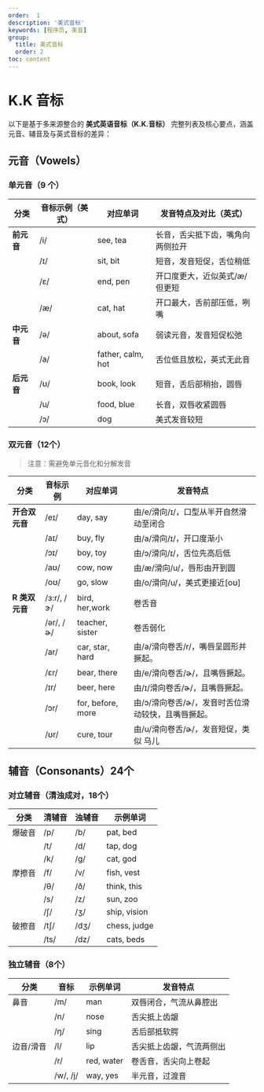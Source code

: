 ```yaml
---
order:  1
description: '美式音标'
keywords: [程序员, 美音]
group:
  title: 美式音标
  order: 2
toc: content
---
```


# K.K 音标

以下是基于多来源整合的 **美式英语音标（K.K.音标）** 完整列表及核心要点，涵盖元音、辅音及与英式音标的差异：

## 元音（Vowels）

### 单元音（9 个）

| 分类       | 音标示例（美式） | 对应单词         | 发音特点及对比（英式）              |
|------------|------------------|------------------|-------------------------------------|
| **前元音** | /i/              | see, tea         | 长音，舌尖抵下齿，嘴角向两侧拉开 |
|            | /ɪ/              | sit, bit         | 短音，发音短促，舌位稍低     |
|            | /ɛ/  | end, pen         | 开口度更大，近似英式/æ/但更短 |
|            | /æ/              | cat, hat         | 开口最大，舌前部压低，咧嘴      |
| **中元音** | /ə/              | about, sofa       | 弱读元音，发音短促松弛           |
|            | /a/              | father, calm, hot | 舌位低且放松，英式无此音         |
| **后元音** | /ʊ/              | book, look        | 短音，舌后部稍抬，圆唇           |
|            | /u/              | food, blue        | 长音，双唇收紧圆唇               |
|            | /ɔ/              | dog               | 美式发音较短      |

### 双元音（12个）

> 注意：需避免单元音化和分解发音

| 分类           | 音标示例       | 对应单词       | 发音特点                             |
|----------------|----------------|----------------|--------------------------------------|
| **开合双元音** | /eɪ/       | day, say          | 由/e/滑向/ɪ/，口型从半开自然滑动至闭合             |
|  | /aɪ/       | buy, fly          | 由/a/滑向/ɪ/，开口度渐小 |
|                | /ɔɪ/           | boy, toy        | 由/ɔ/滑向/ɪ/，舌位先高后低   |
|                | /aʊ/           | cow, now        | 由/æ/滑向/u/，唇形由开到圆   |
|                | /oʊ/           | go, slow        | 由/o/滑向/u/，美式更接近[oʊ] |
| **R 类双元音** | /ɜ:r/, /ɝ/ | bird, her,work | 卷舌音 |
|  | /ər/, /ɚ/ | teacher, sister | 卷舌弱化 |
|  | /ar/ | car, star, hard | 由/a/滑向卷舌/r/，嘴唇呈圆形并撅起。 |
|                | /ɛr/           | bear, there     | 由/e/滑向卷舌/ɚ/，且嘴唇撅起。      |
|  | /ɪr/ | beer, here      | 由/ɪ/滑向卷舌/ɚ/，且嘴唇撅起。 |
| | /ɔr/ | for, before, more | 由/ɔ/滑向卷舌/ɚ/，发音时舌位滑动较快，且嘴唇撅起。 |
|                | /ʊr/           | cure, tour      | 由/u/滑向卷舌/ɚ/，发音短促，类似 乌儿 |

## 辅音（Consonants）24个

### 对立辅音（清浊成对，18个）

| 分类   | 清辅音 | 浊辅音 | 示例单词     |
| ------ | ------ | ------ | ------------ |
| 爆破音 | /p/    | /b/    | pat, bed     |
|        | /t/    | /d/    | tap, dog     |
|        | /k/    | /g/    | cat, god     |
| 摩擦音 | /f/    | /v/    | fish, vest   |
|        | /θ/    | /ð/    | think, this  |
|        | /s/    | /z/    | sun, zoo     |
|        | /ʃ/    | /ʒ/    | ship, vision |
| 破擦音 | /tʃ/   | /dʒ/   | chess, judge |
|        | /ts/   | /dz/   | cats, beds   |

### 独立辅音（8个）

| 分类       | 音标     | 示例单词        | 发音特点                 |
|------------|----------|-----------------|--------------------------|
| 鼻音       | /m/      | man             | 双唇闭合，气流从鼻腔出 |
|            | /n/      | nose            | 舌尖抵上齿龈      |
|            | /ŋ/      | sing            | 舌后部抵软腭      |
| 边音/滑音  | /l/      | lip             | 舌尖抵上齿龈，气流两侧出 |
|            | /r/      | red, water      | 卷舌音，舌尖向上卷起 |
|            | /w/, /j/ | way, yes        | 半元音，过渡音    |
